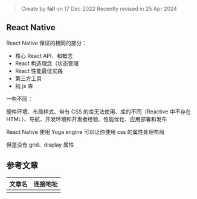 > Create by **fall** on 17 Dec 2022
> Recently revised in 25 Apr 2024

## React Native

React Native 保证的相同的部分：

- 核心 React API，和概念
- React 构造理念（状态管理
- React 性能最佳实践
- 第三方工具
- 纯 js 库

一些不同：

硬件环境、布局样式、带有 CSS 的库无法使用、库的不同（Reactive 中不存在 HTML）、导航、开发环境和开发者经验、性能优化、应用部署和发布

React Native 使用 Yoga engine 可以让你使用 css 的属性处理布局

但是没有 grid、display 属性



## 参考文章

| 文章名 | 连接地址 |
| ------ | -------- |
|        |          |

